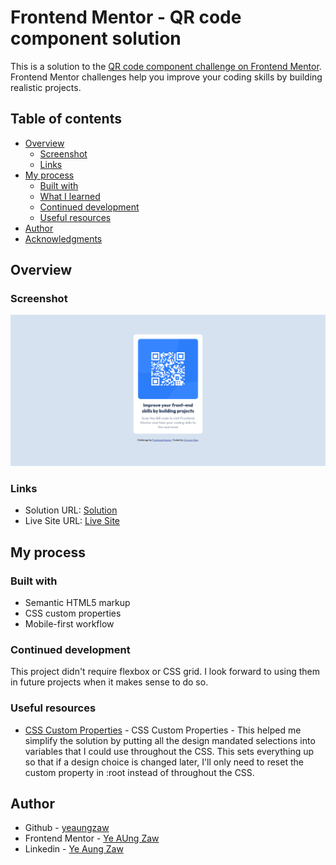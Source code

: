 # Frontend Mentor - QR code component solution

This is a solution to the [QR code component challenge on Frontend Mentor](https://www.frontendmentor.io/challenges/qr-code-component-iux_sIO_H). Frontend Mentor challenges help you improve your coding skills by building realistic projects. 

## Table of contents

- [Overview](#overview)
  - [Screenshot](#screenshot)
  - [Links](#links)
- [My process](#my-process)
  - [Built with](#built-with)
  - [What I learned](#what-i-learned)
  - [Continued development](#continued-development)
  - [Useful resources](#useful-resources)
- [Author](#author)
- [Acknowledgments](#acknowledgments)

## Overview

### Screenshot

![](./screenshot.png)

### Links

- Solution URL: [Solution](https://github.com/yeaungzaw/week3-frontend-speedrun/tree/main/docs/qr-code-component)
- Live Site URL: [Live Site](yeaungzaw.github.io/week3-frontend-speedrun/qr-code-component/index.html)

## My process

### Built with

- Semantic HTML5 markup
- CSS custom properties
- Mobile-first workflow

### Continued development

This project didn't require flexbox or CSS grid. I look forward to using them in future projects when it makes sense to do so.

### Useful resources

- [CSS Custom Properties](https://developer.mozilla.org/en-US/docs/Web/CSS/Using_CSS_custom_properties) - CSS Custom Properties - This helped me simplify the solution by putting all the design mandated selections into variables that I could use throughout the CSS. This sets everything up so that if a design choice is changed later, I'll only need to reset the custom property in :root instead of throughout the CSS.


## Author

- Github - [yeaungzaw](https://github.com/yeaungzaw)
- Frontend Mentor - [Ye AUng Zaw](https://www.frontendmentor.io/profile/yeaungzaw)
- Linkedin - [Ye Aung Zaw](https://www.linkedin.com/in/yeaungzaw/)

